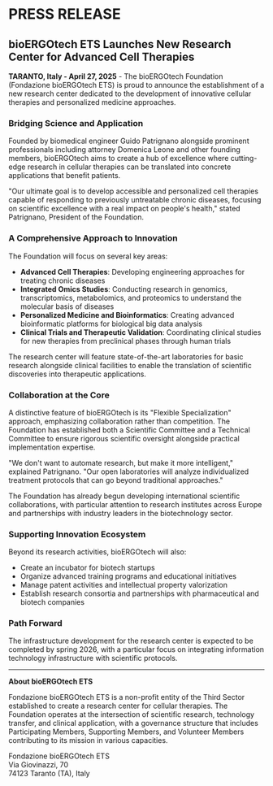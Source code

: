 # PRESS RELEASE
## bioERGOtech ETS Launches New Research Center for Advanced Cell Therapies

**TARANTO, Italy - April 27, 2025** - The bioERGOtech Foundation (Fondazione bioERGOtech ETS) is proud to announce the establishment of a new research center dedicated to the development of innovative cellular therapies and personalized medicine approaches.

### Bridging Science and Application

Founded by biomedical engineer Guido Patrignano alongside prominent professionals including attorney Domenica Leone and other founding members, bioERGOtech aims to create a hub of excellence where cutting-edge research in cellular therapies can be translated into concrete applications that benefit patients.

"Our ultimate goal is to develop accessible and personalized cell therapies capable of responding to previously untreatable chronic diseases, focusing on scientific excellence with a real impact on people's health," stated Patrignano, President of the Foundation.

### A Comprehensive Approach to Innovation

The Foundation will focus on several key areas:

- **Advanced Cell Therapies**: Developing engineering approaches for treating chronic diseases
- **Integrated Omics Studies**: Conducting research in genomics, transcriptomics, metabolomics, and proteomics to understand the molecular basis of diseases
- **Personalized Medicine and Bioinformatics**: Creating advanced bioinformatic platforms for biological big data analysis
- **Clinical Trials and Therapeutic Validation**: Coordinating clinical studies for new therapies from preclinical phases through human trials

The research center will feature state-of-the-art laboratories for basic research alongside clinical facilities to enable the translation of scientific discoveries into therapeutic applications.

### Collaboration at the Core

A distinctive feature of bioERGOtech is its "Flexible Specialization" approach, emphasizing collaboration rather than competition. The Foundation has established both a Scientific Committee and a Technical Committee to ensure rigorous scientific oversight alongside practical implementation expertise.

"We don't want to automate research, but make it more intelligent," explained Patrignano. "Our open laboratories will analyze individualized treatment protocols that can go beyond traditional approaches."

The Foundation has already begun developing international scientific collaborations, with particular attention to research institutes across Europe and partnerships with industry leaders in the biotechnology sector.

### Supporting Innovation Ecosystem

Beyond its research activities, bioERGOtech will also:

- Create an incubator for biotech startups
- Organize advanced training programs and educational initiatives
- Manage patent activities and intellectual property valorization
- Establish research consortia and partnerships with pharmaceutical and biotech companies

### Path Forward

The infrastructure development for the research center is expected to be completed by spring 2026, with a particular focus on integrating information technology infrastructure with scientific protocols.

---

**About bioERGOtech ETS**

Fondazione bioERGOtech ETS is a non-profit entity of the Third Sector established to create a research center for cellular therapies. The Foundation operates at the intersection of scientific research, technology transfer, and clinical application, with a governance structure that includes Participating Members, Supporting Members, and Volunteer Members contributing to its mission in various capacities.

Fondazione bioERGOtech ETS  
Via Giovinazzi, 70  
74123 Taranto (TA), Italy